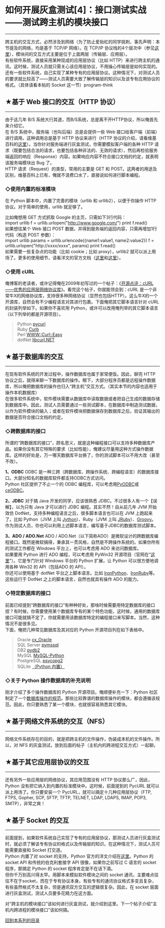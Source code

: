 # 如何开展灰盒测试[4]：接口测试实战——测试跨主机的模块接口 

-----

 跨主机的交互方式，必然涉及到网络（为了防止爱抬杠的同学挑刺，事先声明：本节提及的网络，均是基于 TCP/IP 网络）。在 TCP/IP 协议栈的4个层次中（参见[这里](https://zh.wikipedia.org/wiki/TCP/IP%E5%8D%8F%E8%AE%AE)），模块间的交互方式主要是位于上面两层（传输层、应用层）。  
 有些软件系统，直接采用某种现成的应用层协议（比如 HTTP）来进行跨主机的通讯。这时候，测试人员就只需关心该应用层协议，不用操心传输层是如何实现的。  
 还有一些软件系统，自己实现了某种专有的应用层协议。这种情况下，对测试人员的要求就比较高了——测试人员需要大致了解传输层的知识以及该专有应用协议的格式。（具体请看本帖的 Socket 这一节）program-think  
   
   
 ## ★基于 Web 接口的交互（HTTP 协议）
----------------------

  
 由于这几年 B/S 系统大行其道，而B/S系统，总是离不开HTTP协议，所以俺首先来介绍它。  
 在 B/S 系统中，服务端（也叫后端）总是会提供一些 Web 接口给客户端（前端）进行调用。这种调用总是基于 HTTP 协议来进行（HTTP 协议的介绍，请看维基百科的[这里](https://zh.wikipedia.org/wiki/%E8%B6%85%E6%96%87%E6%9C%AC%E4%BC%A0%E8%BE%93%E5%8D%8F%E8%AE%AE)）。当你针对服务端进行灰盒测试，你需要模拟客户端的各种 HTTP 请求（既要包括合法的请求，也要包括各种非法的、无效的请求），然后再检验服务端返回的响应（Response）内容。如果响应内容不符合接口文档的约定，就表明该服务端模块出 Bug 了。  
 HTTP 请求（Request）的类型，常用的主要是 GET 和 POST。这两者的用途及区别，维基百科上已有，俺就不浪费口水了，直接说如何进行脚本编程。  
   
 ### ◇使用内置的标准模块

  
 在 Python 脚本中，内置了完善的模块（urllib 和 urllib2），以便于你操作 HTTP 协议。对于简单的使用，urllib 就足够了。  
   
 比如俺想用 GET 方式抓取 Google 的主页，只需如下3行代码：  
 import urllib f = urllib.urlopen("http://www.google.com/") print f.read()  
 如果想往某个 Web 接口 POST 数据，并得到服务端的返回内容，只需再增加1行代码（构造 POST 参数）：  
 import urllib params = urllib.urlencode({name1:value1, name2:value2}) f = urllib.urlopen("http://xxxx/xxxx", params) print f.read()  
 如果需要一些复杂点的功能（比如 cookie；比如 proxy），urllib2 就可以派上用场了。更多的使用细节，请看洋文的官方文档（[这里](https://docs.python.org/2/library/urllib.html)和[这里](https://docs.python.org/3/library/urllib.html)）。  
   
 ### ◇使用 cURL

  
 俺博客的老读者，或许记得俺在2009年初写过的一个帖子：《[开源点评：cURL——优秀的应用层网络协议库](http://program-think.blogspot.com/2009/03/opensource-review-curl-library.html)》。看完这个帖子，你就能领会到：cURL 是一个非常牛X的网络协议库，支持很多种网络协议（显然也包括HTTP）。这么牛X的一个开源库，自然会有不少编程语言对其进行包裹。下面俺把其它脚本语言针对 cURL 的封装列举如下。如果你不喜欢用 Python，或许可以改用俺列举的其它脚本语言（以下列举的都是开源项目）。  
 
> Python [pycurl](http://pycurl.sourceforge.net/)  
>  Ruby [Curb](http://curb.rubyforge.org/)  
>  Perl [WWW::Curl::Easy](http://search.cpan.org/%7Ecrisb/WWW-Curl/Easy.pm.in)  
>  dotNet [libcurl.NET](http://libcurl-net.sourceforge.net/)  
 ## ★基于数据库的交互
---------

  
 在现有软件系统的开发过程中，操作数据库也属于家常便饭。因此，聊完 HTTP 协议之后，就得来聊一下数据库的操作。眼下，大部分程序员都是远程操作数据库，所以俺把数据库的操作也归入“跨主机”交互方式。（其实本节的内容也适用于操作本机数据库）  
 在很多软件系统中，软件模块需要从数据库中读取数据或者把自己生成的数据存储到数据库中。因此，测试人员需要通过一些测试脚本，在数据库中制造测试数据，以作为软件模块的输入；或者在软件模块把数据保存到数据库之后，验证其输出的数据是否符合接口文档的约定。  
   
 ### ◇跨数据库的接口

  
 所谓的“跨数据库的接口”，顾名思义，就是这种编程接口可以支持多种数据库产品。如果你没有其它特殊的要求（比如性能），俺建议尽量用这种方式操作数据库。这样的好处是，万一哪天数据库平台换了，你的测试脚本可以不用大改（甚至不改）。  
   
 **1、ODBC** 
 ODBC 是一种三跨（跨数据库、跨操作系统、跨编程语言）的数据库接口。大部分知名的数据库软件都支持ODBC方式访问。  
 Python 社区提供了不止一个的 ODBC 编程库，可以考虑用[PyODBC](https://github.com/mkleehammer/pyodbc)或[ceODBC](http://ceodbc.sourceforge.net/)。  
   
 **2、JDBC** 
 对于搞 Java 开发的同学，应该很熟悉 JDBC。不过很多人有一个【误解】，以为只有 Java 才可以进行 JDBC 编程。其实不然！自从前几年 JVM 开始效仿 DotNet，支持多种编程语言之后，很多脚本语言也可以在 JVM 上跑起来了。比如 Python（JVM 上叫 [Jython](https://zh.wikipedia.org/wiki/Jython)）、Ruby（JVM 上叫 [JRuby](https://zh.wikipedia.org/wiki/JRuby)）、[Groovy](https://zh.wikipedia.org/wiki/Groovy)。  
 作为测试人员，你也可以利用上述脚本语言，编写基于JDBC的数据库测试脚本。  
   
 **3、ADO / ADO.Net** 
 ADO / ADO.Net（以下简称ADO）是微软设计的跨数据库编程接口。既然是微软搞得，秉承其一贯风格，自然是不跨操作系统的。如果你所有的测试工作都在 Windows 平台上，也可以考虑用 ADO 来访问数据库。  
 如果要用 Python 进行 ADO 编程，可以考虑用 PyWin32 开源项目（官网在“[这里](http://sourceforge.net/projects/pywin32/)”）。它是专门针对 Windows 平台的 Python 扩展，让 Python 可以很方便地调用各种 Win32 的 API（包括ADO 的 API）。  
 你还可以使用基于 dotNet 平台之上脚本语言。比如 [IronPython](https://zh.wikipedia.org/wiki/IronPython)、[IronRuby](https://zh.wikipedia.org/wiki/IronRuby)等。这些运行于 DotNet 之上的脚本语言，自然也就具有操作 ADO 的能力。  
   
 ### ◇特定数据库的接口

  
 前面已经提到“跨数据库的接口”有种种好处，那啥时候需要用特定数据库的接口捏？有时候，你需要使用某个数据库专有的某个特色功能，这时候，通用的数据库接口可能就搞不定了，你就需要用该数据库特定的编程接口来写脚本。当然，这种情况不是很多见。  
 下面，俺把几种常见数据库及其对应的 Python 开源项目列在如下表格中。  
 
> Oracle [cx\_Oracle](http://cx-oracle.sourceforge.net/)  
>  SQL Server [pymssql](http://pymssql.org/)  
>  DB2 [pydb2](http://sourceforge.net/projects/pydb2/)  
>  MySQL [MySQL-Python](http://mysql-python.sourceforge.net/)  
>  PostgreSQL [psycopg2](http://initd.org/psycopg/)  
>  SQLite [（Python 内置）](https://docs.python.org/library/sqlite3.html)  
 ### ◇关于 Python 操作数据库的补充说明

  
 刚才介绍了多个操作数据库的 Python 开源项目。俺顺便补充一下：Python 社区制定了一个[数据库操作的规范](https://www.python.org/dev/peps/pep-0249/)。那些比较靠谱的数据库操作的模块，都会遵循该规范。因此，你只要熟悉了某一个模块，也就很容易熟悉其它模块。  
   
   
 ## ★基于网络文件系统的交互（NFS）
-----------------

  
 网络文件系统存在的目的，就是把跨主机的文件操作，伪装成本机的文件操作。所以，对 NFS 的灰盒测试，放到后面的帖子（主机内的跨进程交互方式）一起聊。  
   
   
 ## ★基于其它应用层协议的交互
-------------

  
 还有另外一些应用层的网络协议，其应用范围没有 HTTP 协议那么广，因此，Python 没有把它纳入到内置的标准模块中。这时候，前面提到的 PycURL 就可以派上用场了。你只要安装一个 PycURL，就可以搞定十几种应用层协议（FTP, FTPS, Gopher, SCP, SFTP, TFTP, TELNET, LDAP, LDAPS, IMAP, POP3, SMTP），非常之爽！  
   
   
 ## ★基于 Socket 的交互
--------------

  
 前面提到，如果软件系统自己实现了专有的应用层协议，那测试人员进行灰盒测试时，就必须了解该专有协议的格式以及传输层的知识。在这种情况下，测试人员可能需要直接和 Socket 打交道。  
 Python 内置了对 socket 的支持，Python 官方的洋文介绍在[这里](https://docs.python.org/howto/sockets.html)。Python 的 socket API 和传统的伯克利套接字 API 很像，如果你之前写过 C 语言的 socket 程序，那搞定 Python 的 socket 程序肯定是不在话下滴。  
 但你千万别高兴得太早。用脚本来模拟软件模块之间的 socket 通讯，主要难点往往不在于socket，而在于专有协议本身。有些专有的通讯协议格式多变且复杂，有些虽然格式不太复杂，但是通讯双方交互的逻辑很复杂。因此，在 socket 层面进行灰盒测试，测试人员要多花精力在这方面。  
   
 对“跨主机的模块接口”该如何进行灰盒测试，就介绍到这里。下一个帖子介绍“主机内跨进程的模块接口”该如何搞。  
   
   
 [回到本系列的目录](https://program-think.blogspot.com/2010/11/grey-box-testing-0.html#index) 